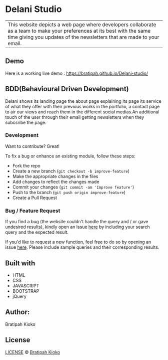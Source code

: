 # Delani Studio
<table>
<tr>
<td>
This website depicts a web page where developers collaborate as a team to make your preferences at its best with the same time giving you updates of the newsletters that are made to your email.   
</td>
</tr>
</table>


## Demo
Here is a working live demo : https://bratipah.github.io/Delani-studio/
 



## BDD(Behavioural Driven Development)
Delani shows its landing page the about page explaining its page its service of what they offer with their previous works in the portfolio, a contact  page to air our views and reach them in the different social medias.An additional touch of the user through their email getting newsletters when they subcsribe the page.


### Development
Want to contribute? Great!

To fix a bug or enhance an existing module, follow these steps:

- Fork the repo
- Create a new branch (`git checkout -b improve-feature`)
- Make the appropriate changes in the files
- Add changes to reflect the changes made
- Commit your changes (`git commit -am 'Improve feature'`)
- Push to the branch (`git push origin improve-feature`)
- Create a Pull Request 

### Bug / Feature Request

If you find a bug (the website couldn't handle the query and / or gave undesired results), kindly open an issue [here](https://github.com/Bratipah/Delani-studio/issues) by including your search query and the expected result.

If you'd like to request a new function, feel free to do so by opening an issue [here](https://github.com/Bratipah/Delani-studio/issues). Please include sample queries and their corresponding results.



## Built with
<ul>
    <li>HTML</li>
    <li>CSS</li>
    <li>JAVASCRIPT</li>
    <li>BOOTSTRAP</li>
    <li>jQuery</li>
</ul>


## Author:
Bratipah Kioko 

## License

[LICENSE](https://github.com/Bratipah/Delani-studio/blob/master/LICENSE.md) © [Bratipah Kioko ](https://github.com/bratipah)

